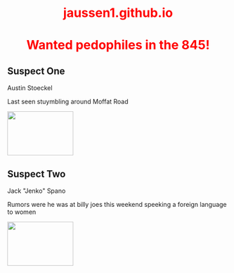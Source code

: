 # jaussen1.github.io
<!doctype html>

<html>
<head>
 
<style>
        h1 {
           color: red;
           text-align: center;
        h2 {
            color: blue;
            text-align: center;
</style>    
</head>
<body>
        <h1>Wanted pedophiles in the 845!</h1>
        <h2>Suspect One</h2>
        <p>Austin Stoeckel</p>
        <p>Last seen stuymbling around Moffat Road</p>
        <img src="IMG_0478.jpg" height="100" width="150">
</body>

 <body>
        <h2>Suspect Two</h2>
        <p>Jack "Jenko" Spano</p>
        <p>Rumors were he was at billy joes this weekend speeking a foreign language to women</p>
        <img src="IMG_0480.jpg" height="100" width="150">
</body>

</html>   
